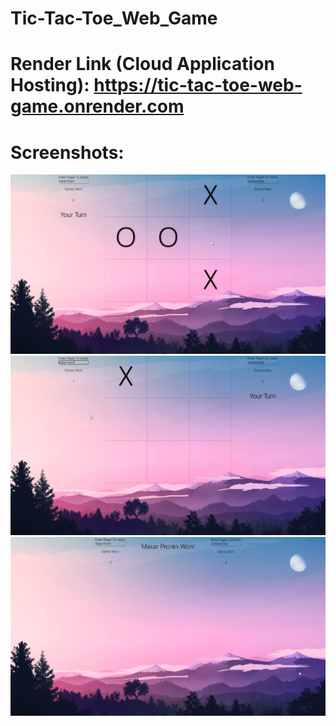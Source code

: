 # Tic-Tac-Toe_Web_Game
# Render Link (Cloud Application Hosting): https://tic-tac-toe-web-game.onrender.com

# Screenshots:
![Final Move](./Tic-Tac-Toe_Screenshots/Final_Move.jpg)
![Games Won: 1](./Tic-Tac-Toe_Screenshots/Games_Won1.jpg)
![Player Won](./Tic-Tac-Toe_Screenshots/Player_Won.jpg)
